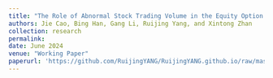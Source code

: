 ```yaml
---
title: "The Role of Abnormal Stock Trading Volume in the Equity Option Market"
authors: Jie Cao, Bing Han, Gang Li, Ruijing Yang, and Xintong Zhan
collection: research
permalink: 
date: June 2024
venue: "Working Paper"
paperurl: 'https://github.com/RuijingYANG/RuijingYANG.github.io/raw/master/files/The Role of Abnormal Stock Trading Volume in the Equity Option Market.pdf'
---
```

